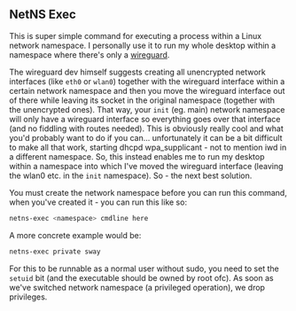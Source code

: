 ## NetNS Exec

This is super simple command for executing a process within a Linux network namespace. I personally use it to run my whole desktop within a namespace where there's only a [wireguard](https://www.wireguard.com/).

The wireguard dev himself suggests creating all unencrypted network interfaces (like `eth0` or `wlan0`) together with the wireguard interface within a certain network namespace and then you move the wireguard interface out of there while leaving its socket in the original namespace (together with the unencrypted ones). That way, your `init` (eg. main) network namespace will only have a wireguard interface so everything goes over that interface (and no fiddling with routes needed). This is obviously really cool and what you'd probably want to do if you can... unfortunately it can be a bit difficult to make all that work, starting dhcpd wpa_supplicant - not to mention iwd in a different namespace. So, this instead enables me to run my desktop within a namespace into which I've moved the wireguard interface (leaving the wlan0 etc. in the `init` namespace). So - the next best solution.

You must create the network namespace before you can run this command, when you've created it - you can run this like so:

```sh
netns-exec <namespace> cmdline here
```

A more concrete example would be:
```sh
netns-exec private sway
```

For this to be runnable as a normal user without sudo, you need to set the `setuid` bit (and the executable should be owned by root ofc). As soon as we've switched network namespace (a privileged operation), we drop privileges.